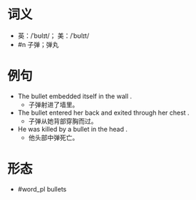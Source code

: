 # 词义
- 英：/ˈbʊlɪt/； 美：/ˈbʊlɪt/
- #n 子弹；弹丸
# 例句
- The bullet embedded itself in the wall .
	- 子弹射进了墙里。
- The bullet entered her back and exited through her chest .
	- 子弹从她背部穿胸而过。
- He was killed by a bullet in the head .
	- 他头部中弹死亡。
# 形态
- #word_pl bullets
